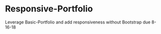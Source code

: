 # Responsive-Portfolio
Leverage Basic-Portfolio and add responsiveness without Bootstrap due 8-16-18

